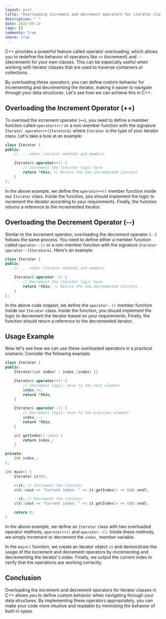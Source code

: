 ```yaml
---
layout: post
title: "Overloading increment and decrement operators for iterator classes in C++"
description: " "
date: 2023-09-14
tags: []
comments: true
share: true
---
```


C++ provides a powerful feature called operator overloading, which allows you to redefine the behavior of operators like `++` (increment) and `--` (decrement) for your own classes. This can be especially useful when working with iterator classes that are used to traverse containers or collections.

By overloading these operators, you can define custom behavior for incrementing and decrementing the iterator, making it easier to navigate through your data structures. Let's see how we can achieve this in C++.

## Overloading the Increment Operator (++)

To overload the increment operator (`++`), you need to define a member function called `operator++()` or a non-member function with the signature `Iterator operator++(Iterator&)` where `Iterator` is the type of your iterator class. Let's take a look at an example:

```cpp
class Iterator {
public:
    // ... other iterator methods and members

    Iterator& operator++() {
        // Increment the iterator logic here
        return *this; // Return the new incremented iterator
    }
};
```

In the above example, we define the `operator++()` member function inside our `Iterator` class. Inside the function, you should implement the logic to increment the iterator according to your requirements. Finally, the function returns a reference to the incremented iterator.

## Overloading the Decrement Operator (--)

Similar to the increment operator, overloading the decrement operator (`--`) follows the same process. You need to define either a member function called `operator--()` or a non-member function with the signature `Iterator operator--(Iterator&)`. Here's an example:

```cpp
class Iterator {
public:
    // ... other iterator methods and members

    Iterator& operator--() {
        // Decrement the iterator logic here
        return *this; // Return the new decremented iterator
    }
};
```

In the above code snippet, we define the `operator--()` member function inside our `Iterator` class. Inside the function, you should implement the logic to decrement the iterator based on your requirements. Finally, the function should return a reference to the decremented iterator.

## Usage Example

Now let's see how we can use these overloaded operators in a practical scenario. Consider the following example:

```cpp
class Iterator {
public:
    Iterator(int index) : index_(index) {}

    Iterator& operator++() {
        // Increment logic: move to the next element
        index_++;
        return *this;
    }

    Iterator& operator--() {
        // Decrement logic: move to the previous element
        index_--;
        return *this;
    }

    int getIndex() const {
        return index_;
    }

private:
    int index_;
};

int main() {
    Iterator it(0);

    ++it; // Increment the iterator
    std::cout << "Current index: " << it.getIndex() << std::endl;

    --it; // Decrement the iterator
    std::cout << "Current index: " << it.getIndex() << std::endl;

    return 0;
}
```

In the above example, we define an `Iterator` class with two overloaded operator methods, `operator++()` and `operator--()`. Inside these methods, we simply increment or decrement the `index_` member variable.

In the `main()` function, we create an iterator object `it` and demonstrate the usage of the increment and decrement operators by incrementing and decrementing the iterator's index. Finally, we output the current index to verify that the operations are working correctly.

## Conclusion

Overloading the increment and decrement operators for iterator classes in C++ allows you to define custom behavior when navigating through your data structures. By implementing these operators appropriately, you can make your code more intuitive and readable by mimicking the behavior of built-in types.